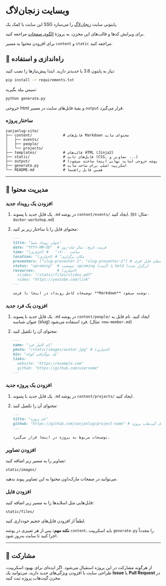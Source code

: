 # وبسایت زنجان‌لاگ

این سایت با کمک یک SSG پایتونی سایت [زنجان‌لاگ](https://zanjanlug.ir) را می‌سازد.

برای ویرایش کدها و قالب‌های این مخزن، به پروژهٔ [الگوی صفحات](https://github.com/zanjanlug/pages-template) مراجعه کنید.

برای افزودن محتوا به مسیر `content` و `static` مراجعه کنید.

## 🚀 راه‌اندازی و استفاده

نیاز به پایتون 3.6 یا جدیدتر دارید. ابتدا پیش‌نیازها را نصب کنید:

```bash
pip install -r requirements.txt
```

سپس بیلد بگیرید:

```bash
python generate.py
```

خروجی html و بقیهٔ فایل‌های سایت در مسیر `output` قرار می‌گیرد. 


### ساختار پروژه

```
zanjanlug-site/
├── content/              # فایل‌های Markdown محتوای سایت
│   ├── events/
│   ├── people/
│   └── projects/
├── templates/            # قالب‌های HTML (Jinja2)
├── static/               # فایل‌های ثابت (CSS, تصاویر و ...)
├── output/               # پوشه خروجی (سایت نهایی اینجا ساخته می‌شود)
├── generate.py           # اسکریپت اصلی برای ساخت سایت
└── README.md             # همین فایل راهنما
```

---

## 📝 مدیریت محتوا

### افزودن یک رویداد جدید

1.  یک فایل جدید با پسوند `.md` در پوشه `content/events/` ایجاد کنید. (مثال: `03-docker-workshop.md`)
2.  محتوای فایل را با ساختار زیر پر کنید:

    ```markdown
    ---
    title: "عنوان رویداد شما"
    date: "YYYY-MM-DD"  # فرمت تاریخ: سال-ماه-روز
    time: "ساعت ۱۷:۰۰"   # (اختیاری)
    location: "مکان برگزاری" # (اختیاری)
    presenters: ["slug-presenter-1", "slug-presenter-2"] # شناسه‌های فایل افراد
    status: "upcoming"  # وضعیت: upcoming (آینده) یا held (برگزار شده)
    resources:          # (اختیاری)
      slides: "/static/files/slides.pdf"
      video: "https://youtube.com/link"
    ---

    توضیحات کامل رویداد در اینجا با فرمت **Markdown** نوشته می‌شود.

    ```

### افزودن یک فرد جدید

1.  یک فایل جدید با پسوند `.md` در پوشه `content/people/` ایجاد کنید. نام فایل به عنوان شناسه (slug) فرد استفاده می‌شود. (مثال: `new-member.md`)
2.  محتوای آن را تکمیل کنید:

    ```markdown
    ---
    name: "نام کامل فرد"
    photo: "/static/images/avatar.jpg" # (اختیاری)
    bio: "یک بیوگرافی کوتاه"
    links:
      website: "https://example.com"
      github: "https://github.com/username"
    ---
    ```

### افزودن یک پروژه جدید

1.  یک فایل جدید با پسوند `.md` در پوشه `content/projects/` ایجاد کنید.
2.  محتوای آن را تکمیل کنید:

    ```markdown
    ---
    title: "نام پروژه"
    github: "https://github.com/zanjanlug/project-name" # لینک گیت‌هاب پروژه
    ---

    توضیحات مربوط به پروژه در اینجا قرار می‌گیرد.
    ```

### افزودن تصاویر

تصاویر را به مسیر زیر اضافه کنید:

```
static/images/
```
می‌توانید در صفحات مارک‌داون محتوا به این تصاویر پیوند بدهید.

### افزودن فایل
فایل‌هایی مثل اسلایدها را به مسیر زیر اضافه کنید:

```
static/files/
```
لطفاً از افزودن فایل‌های حجیم خودداری کنید.

**نکته مهم:** پس از هر تغییری در پوشه `content`، باید اسکریپت `generate.py` را مجدداً اجرا کنید تا سایت به‌روز شود.

---



## 🤝 مشارکت

از هرگونه مشارکت در این پروژه استقبال می‌شود. اگر ایده‌ای برای بهبود اسکریپت، طراحی سایت یا افزودن ویژگی‌های جدید دارید، می‌توانید یک **Issue** یا **Pull Request** در مخزن گیت‌هاب پروژه ثبت کنید.

